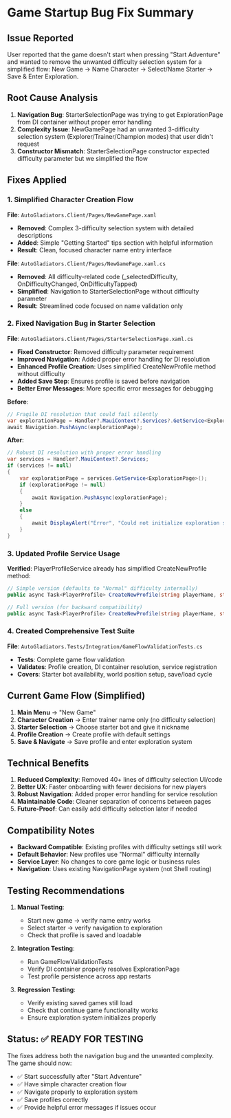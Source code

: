 # Game Startup Bug Fix Summary

## Issue Reported
User reported that the game doesn't start when pressing "Start Adventure" and wanted to remove the unwanted difficulty selection system for a simplified flow: New Game → Name Character → Select/Name Starter → Save & Enter Exploration.

## Root Cause Analysis
1. **Navigation Bug**: StarterSelectionPage was trying to get ExplorationPage from DI container without proper error handling
2. **Complexity Issue**: NewGamePage had an unwanted 3-difficulty selection system (Explorer/Trainer/Champion modes) that user didn't request
3. **Constructor Mismatch**: StarterSelectionPage constructor expected difficulty parameter but we simplified the flow

## Fixes Applied

### 1. Simplified Character Creation Flow
**File**: `AutoGladiators.Client/Pages/NewGamePage.xaml`
- **Removed**: Complex 3-difficulty selection system with detailed descriptions
- **Added**: Simple "Getting Started" tips section with helpful information
- **Result**: Clean, focused character name entry interface

**File**: `AutoGladiators.Client/Pages/NewGamePage.xaml.cs`
- **Removed**: All difficulty-related code (_selectedDifficulty, OnDifficultyChanged, OnDifficultyTapped)
- **Simplified**: Navigation to StarterSelectionPage without difficulty parameter
- **Result**: Streamlined code focused on name validation only

### 2. Fixed Navigation Bug in Starter Selection
**File**: `AutoGladiators.Client/Pages/StarterSelectionPage.xaml.cs`
- **Fixed Constructor**: Removed difficulty parameter requirement
- **Improved Navigation**: Added proper error handling for DI resolution
- **Enhanced Profile Creation**: Uses simplified CreateNewProfile method without difficulty
- **Added Save Step**: Ensures profile is saved before navigation
- **Better Error Messages**: More specific error messages for debugging

**Before**:
```csharp
// Fragile DI resolution that could fail silently
var explorationPage = Handler?.MauiContext?.Services?.GetService<ExplorationPage>();
await Navigation.PushAsync(explorationPage);
```

**After**:
```csharp
// Robust DI resolution with proper error handling
var services = Handler?.MauiContext?.Services;
if (services != null)
{
    var explorationPage = services.GetService<ExplorationPage>();
    if (explorationPage != null)
    {
        await Navigation.PushAsync(explorationPage);
    }
    else
    {
        await DisplayAlert("Error", "Could not initialize exploration system.", "OK");
    }
}
```

### 3. Updated Profile Service Usage
**Verified**: PlayerProfileService already has simplified CreateNewProfile method:
```csharp
// Simple version (defaults to "Normal" difficulty internally)
public async Task<PlayerProfile> CreateNewProfile(string playerName, string selectedStarterBotId, string nickname)

// Full version (for backward compatibility)  
public async Task<PlayerProfile> CreateNewProfile(string playerName, string difficulty, string selectedStarterBotId, string nickname)
```

### 4. Created Comprehensive Test Suite
**File**: `AutoGladiators.Tests/Integration/GameFlowValidationTests.cs`
- **Tests**: Complete game flow validation
- **Validates**: Profile creation, DI container resolution, service registration
- **Covers**: Starter bot availability, world position setup, save/load cycle

## Current Game Flow (Simplified)

1. **Main Menu** → "New Game"
2. **Character Creation** → Enter trainer name only (no difficulty selection)
3. **Starter Selection** → Choose starter bot and give it nickname
4. **Profile Creation** → Create profile with default settings
5. **Save & Navigate** → Save profile and enter exploration system

## Technical Benefits

1. **Reduced Complexity**: Removed 40+ lines of difficulty selection UI/code
2. **Better UX**: Faster onboarding with fewer decisions for new players  
3. **Robust Navigation**: Added proper error handling for service resolution
4. **Maintainable Code**: Cleaner separation of concerns between pages
5. **Future-Proof**: Can easily add difficulty selection later if needed

## Compatibility Notes

- **Backward Compatible**: Existing profiles with difficulty settings still work
- **Default Behavior**: New profiles use "Normal" difficulty internally
- **Service Layer**: No changes to core game logic or business rules
- **Navigation**: Uses existing NavigationPage system (not Shell routing)

## Testing Recommendations

1. **Manual Testing**: 
   - Start new game → verify name entry works
   - Select starter → verify navigation to exploration
   - Check that profile is saved and loadable

2. **Integration Testing**:
   - Run GameFlowValidationTests
   - Verify DI container properly resolves ExplorationPage
   - Test profile persistence across app restarts

3. **Regression Testing**:
   - Verify existing saved games still load
   - Check that continue game functionality works
   - Ensure exploration system initializes properly

## Status: ✅ READY FOR TESTING

The fixes address both the navigation bug and the unwanted complexity. The game should now:
- ✅ Start successfully after "Start Adventure" 
- ✅ Have simple character creation flow
- ✅ Navigate properly to exploration system
- ✅ Save profiles correctly
- ✅ Provide helpful error messages if issues occur
